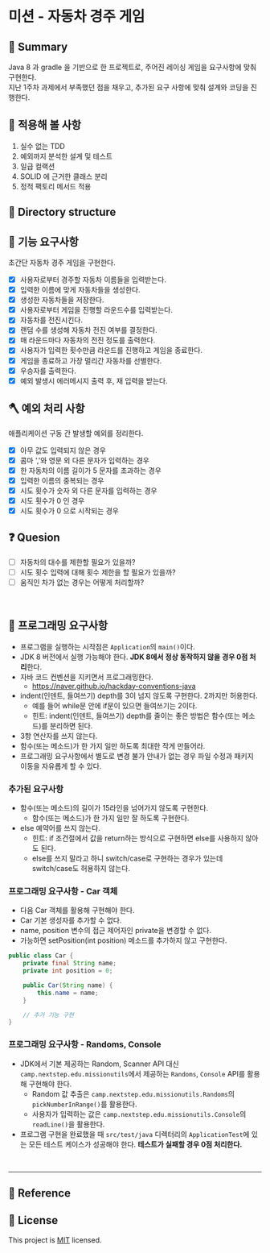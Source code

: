# 미션 - 자동차 경주 게임

## 📕 Summary
  Java 8 과 gradle 을 기반으로 한 프로젝트로, 주어진 레이싱 게임을 요구사항에 맞춰 구현한다.  
  지난 1주차 과제에서 부족했던 점을 채우고, 추가된 요구 사항에 맞춰 설계와 코딩을 진행한다.

## 🔅 적용해 볼 사항
1. 실수 없는 TDD
2. 예외까지 분석한 설계 및 테스트
3. 일급 컬랙션
4. SOLID 에 근거한 클래스 분리
5. 정적 팩토리 메서드 적용


## 📁 Directory structure

## 🚀 기능 요구사항

초간단 자동차 경주 게임을 구현한다.

- [x] 사용자로부터 경주할 자동차 이름들을 입력받는다.
- [x] 입력한 이름에 맞게 자동차들을 생성한다.
- [x] 생성한 자동차들을 저장한다.
- [x] 사용자로부터 게임을 진행할 라운드수를 입력받는다.
- [x] 자동차를 전진시킨다.
- [x] 랜덤 수를 생성해 자동차 전진 여부를 결정한다.
- [x] 매 라운드마다 자동차의 전진 정도를 출력한다.
- [x] 사용자가 입력한 횟수만큼 라운드를 진행하고 게임을 종료한다.
- [x] 게임을 종료하고 가장 멀리간 자동차를 선별한다.
- [x] 우승자를 출력한다.
- [x] 예외 발생시 에러메시지 출력 후, 재 입력을 받는다.

## 🪓 예외 처리 사항

애플리케이션 구동 간 발생할 예외를 정리한다.

- [x] 아무 값도 입력되지 않은 경우
- [x] 콤마 ','와 영문 외 다른 문자가 입력하는 경우
- [x] 한 자동차의 이름 길이가 5 문자를 초과하는 경우
- [x] 입력한 이름의 중복되는 경우
- [x] 시도 횟수가 숫자 외 다른 문자를 입력하는 경우
- [x] 시도 횟수가 0 인 경우
- [x] 시도 횟수가 0 으로 시작되는 경우

## ❓ Quesion
- [ ] 자동차의 대수를 제한할 필요가 있을까?
- [ ] 시도 횟수 입력에 대해 횟수 제한을 할 필요가 있을까?
- [ ] 움직인 차가 없는 경우는 어떻게 처리할까?

<br>


## 🎱 프로그래밍 요구사항

- 프로그램을 실행하는 시작점은 `Application`의 `main()`이다.
- JDK 8 버전에서 실행 가능해야 한다. **JDK 8에서 정상 동작하지 않을 경우 0점 처리**한다.
- 자바 코드 컨벤션을 지키면서 프로그래밍한다.
   - https://naver.github.io/hackday-conventions-java
- indent(인덴트, 들여쓰기) depth를 3이 넘지 않도록 구현한다. 2까지만 허용한다.
   - 예를 들어 while문 안에 if문이 있으면 들여쓰기는 2이다.
   - 힌트: indent(인덴트, 들여쓰기) depth를 줄이는 좋은 방법은 함수(또는 메소드)를 분리하면 된다.
- 3항 연산자를 쓰지 않는다.
- 함수(또는 메소드)가 한 가지 일만 하도록 최대한 작게 만들어라.
- 프로그래밍 요구사항에서 별도로 변경 불가 안내가 없는 경우 파일 수정과 패키지 이동을 자유롭게 할 수 있다.

### 추가된 요구사항

- 함수(또는 메소드)의 길이가 15라인을 넘어가지 않도록 구현한다.
   - 함수(또는 메소드)가 한 가지 일만 잘 하도록 구현한다.
- else 예약어를 쓰지 않는다.
   - 힌트: if 조건절에서 값을 return하는 방식으로 구현하면 else를 사용하지 않아도 된다.
   - else를 쓰지 말라고 하니 switch/case로 구현하는 경우가 있는데 switch/case도 허용하지 않는다.

### 프로그래밍 요구사항 - Car 객체

- 다음 Car 객체를 활용해 구현해야 한다.
- Car 기본 생성자를 추가할 수 없다.
- name, position 변수의 접근 제어자인 private을 변경할 수 없다.
- 가능하면 setPosition(int position) 메소드를 추가하지 않고 구현한다.

```java
public class Car {
    private final String name;
    private int position = 0;

    public Car(String name) {
        this.name = name;
    }

    // 추가 기능 구현
}
```

### 프로그래밍 요구사항 - Randoms, Console

- JDK에서 기본 제공하는 Random, Scanner API 대신 `camp.nextstep.edu.missionutils`에서 제공하는 `Randoms`, `Console` API를 활용해 구현해야 한다.
   - Random 값 추출은 `camp.nextstep.edu.missionutils.Randoms`의 `pickNumberInRange()`를 활용한다.
   - 사용자가 입력하는 값은 `camp.nextstep.edu.missionutils.Console`의 `readLine()`을 활용한다.
- 프로그램 구현을 완료했을 때 `src/test/java` 디렉터리의 `ApplicationTest`에 있는 모든 테스트 케이스가 성공해야 한다. **테스트가 실패할 경우 0점 처리한다.**

<br>

---


## 📎 Reference


## 📝 License

This project is [MIT](https://github.com/woowacourse/java-racingcar-precourse/blob/master/LICENSE) licensed.
